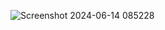 ![Screenshot 2024-06-14 085228](https://github.com/AAlshrefs/Rocky/assets/172538650/79e97356-f675-4bc8-9ca7-d616b43ca5e8)
